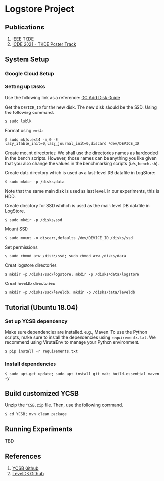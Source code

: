 # Logstore Project

## Publications
1. [IEEE TKDE](https://doi.org/10.1109/TKDE.2020.3027191)
2. [ICDE 2021 - TKDE Poster Track](https://icde2021.gr/accepted-papers/)

## System Setup

### Google Cloud Setup

### Setting up Disks

Use the following link as a reference:
[GC Add Disk Guide](https://cloud.google.com/compute/docs/disks/add-persistent-disk)

Get the `DEVICE_ID` for the new disk. The new disk should be the SSD. Using the following command.

```shell script
$ sudo lsblk
```

Format using `ext4`:

```shell script
$ sudo mkfs.ext4 -m 0 -E lazy_itable_init=0,lazy_journal_init=0,discard /dev/DEVICE_ID
```

Create mount directories: 
We shall use the directories names as hardcoded in the bench scripts. However, those names can be anything you like given that you also change the values in the benchmarking scripts (i.e., `bench.sh`). 

Create data directory which is used as a last-level DB datafile in LogStore:

```shell script
$ sudo mkdir -p /disks/data
```

Note that the same main disk is used as last level. In our experiments, this is HDD.

Create directory for SSD whihch is used as the main level DB datafile in LogStore.

```shell script
$ sudo mkdir -p /disks/ssd
```

Mount SSD

```shell script
$ sudo mount -o discard,defaults /dev/DEVICE_ID /disks/ssd
```

Set permissions

```shell script
$ sudo chmod a+w /disks/ssd; sudo chmod a+w /disks/data
```

Creat logstore directories
```shell script
$ mkdir -p /disks/ssd/logstore; mkdir -p /disks/data/logstore
```

Creat leveldb directories
```shell script
$ mkdir -p /disks/ssd/leveldb; mkdir -p /disks/data/leveldb
```


## Tutorial (Ubuntu 18.04)

### Set up YCSB dependency

Make sure dependencies are installed. e.g., Maven.
To use the Python scripts, make sure to install the dependencies using `requirements.txt`.
We recommend using VirutalEnv to manage your Python environment.

```shell
$ pip install -r requirements.txt
```

### Install dependencies

```shell script
$ sudo apt-get update; sudo apt install git make build-essential maven -y
```

## Build customized YCSB

Unzip the `YCSB.zip` file. Then, use the following command. 

```shell script
$ cd YCSB; mvn clean package
``` 

## Running Experiments
TBD

## References
1. [YCSB Github](https://github.com/brianfrankcooper/YCSB/)
2. [LevelDB Github](https://github.com/google/leveldb)